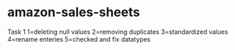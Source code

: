 # amazon-sales-sheets
Task 1
1=deleting null values 2=removing duplicates 3=standardized values 4=rename enteries 5=checked and fix datatypes
